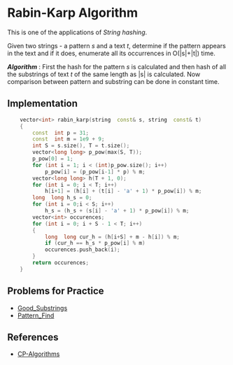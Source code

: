 # Rabin-Karp Algorithm

This is one of the applications of *String hashing*.

Given two strings - a pattern *s* and a text *t*, determine if the pattern appears in the text and if it does, enumerate all its occurrences in O(|s|+|t|) time.

***Algorithm*** : First the hash for the pattern *s* is calculated and then hash of all the substrings of text *t* of the same length as |s| is calculated. Now comparison between pattern and substring can be done in constant time.

## Implementation
```cpp
    vector<int> rabin_karp(string  const& s, string  const& t) 
    {
        const  int p = 31; 
        const  int m = 1e9 + 9;
        int S = s.size(), T = t.size();
        vector<long long> p_pow(max(S, T));
        p_pow[0] = 1; 
        for (int i = 1; i < (int)p_pow.size(); i++)
            p_pow[i] = (p_pow[i-1] * p) % m;
        vector<long long> h(T + 1, 0); 
        for (int i = 0; i < T; i++) 
            h[i+1] = (h[i] + (t[i] - 'a' + 1) * p_pow[i]) % m; 
        long  long h_s = 0; 
        for (int i = 0;i < S; i++) 
            h_s = (h_s + (s[i] - 'a' + 1) * p_pow[i]) % m;
        vector<int> occurences; 
        for (int i = 0; i + S - 1 < T; i++) 
        { 
            long  long cur_h = (h[i+S] + m - h[i]) % m;
            if (cur_h == h_s * p_pow[i] % m) 
            occurences.push_back(i); 
        } 
        return occurences; 
    }
```
## Problems for Practice

- [Good_Substrings](https://codeforces.com/problemset/problem/271/D)
- [Pattern_Find](https://www.spoj.com/problems/NAJPF/)

## References

- [CP-Algorithms](https://cp-algorithms.com/)

